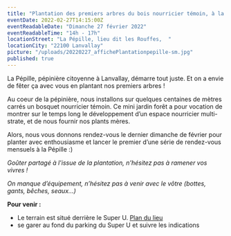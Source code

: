 ```yaml
---
title: "Plantation des premiers arbres du bois nourricier témoin, à la Pépille"
eventDate: 2022-02-27T14:15:00Z
eventReadableDate: "Dimanche 27 février 2022"
eventReadableTime: "14h - 17h"
locationStreet: "La Pépille, lieu dit les Rouffes,  "
locationCity: "22100 Lanvallay"
picture: "/uploads/20220227_affichePlantationpepille-sm.jpg"
published: true
---
```


La Pépille, pépinière citoyenne à Lanvallay, démarre tout juste. Et on a envie de fêter ça avec vous en plantant nos premiers arbres !

Au coeur de la pépinière, nous installons sur quelques centaines de mètres carrés un bosquet nourricier témoin. Ce mini jardin forêt a pour vocation de montrer sur le temps long le développement d’un espace nourricier multi-strate, et de nous fournir nos plants mères.

Alors, nous vous donnons rendez-vous le dernier dimanche de février pour planter avec enthousiasme et lancer le premier d’une série de rendez-vous mensuels à la Pépille :)

*Goûter partagé à l'issue de la plantation, n'hésitez pas à ramener vos vivres !*

*On manque d’équipement, n’hésitez pas à venir avec le vôtre (bottes, gants, bêches, seaux…)*


**Pour venir :**
- Le terrain est situé derrière le Super U. [Plan du lieu](https://www.openstreetmap.org/#map=17/48.44885/-2.01522&layers=N)
- se garer au fond du parking du Super U et suivre les indications
<!--more-->

